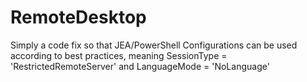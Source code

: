 # RemoteDesktop

Simply a code fix so that JEA/PowerShell Configurations can be used according to best practices, meaning SessionType = 'RestrictedRemoteServer' and LanguageMode = 'NoLanguage'
